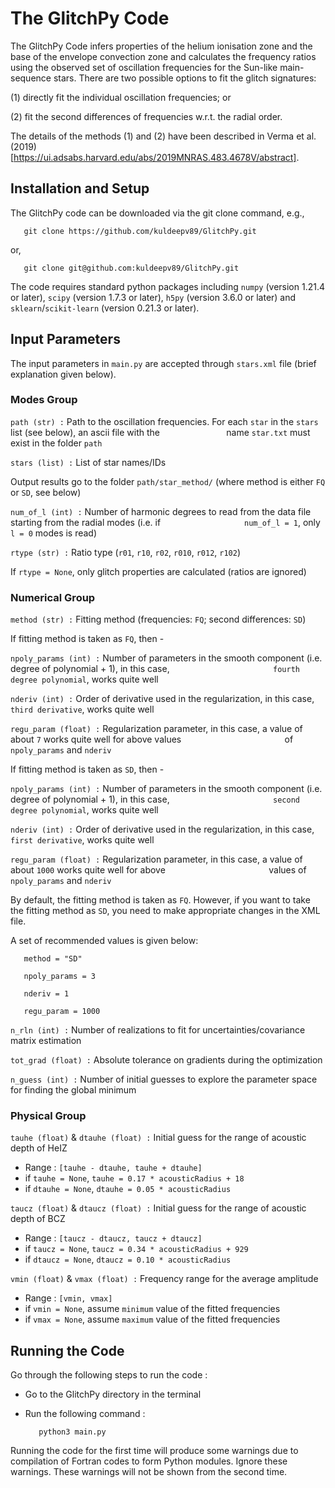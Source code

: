 # The GlitchPy Code

The GlitchPy Code infers properties of the helium ionisation zone and the base of the envelope convection zone and calculates the frequency ratios using the observed set of oscillation frequencies for the Sun-like main-sequence stars. There are two possible options to fit the glitch signatures:

(1) directly fit the individual oscillation frequencies; or

(2) fit the second differences of frequencies w.r.t. the radial order. 

The details of the methods (1) and (2) have been described in Verma et al. (2019) [https://ui.adsabs.harvard.edu/abs/2019MNRAS.483.4678V/abstract].


## Installation and Setup

The GlitchPy code can be downloaded via the git clone command, e.g.,

       git clone https://github.com/kuldeepv89/GlitchPy.git
or,

       git clone git@github.com:kuldeepv89/GlitchPy.git

The code requires standard python packages including `numpy` (version 1.21.4 or later), `scipy` (version 1.7.3 or later), `h5py` (version 3.6.0 or later) and `sklearn`/`scikit-learn` (version 0.21.3 or later). 


## Input Parameters

The input parameters in  `main.py`  are accepted through  `stars.xml`  file (brief explanation given below).

### Modes Group 

`path (str) :` Path to the oscillation frequencies. For each `star` in the `stars` list (see below), an ascii file with the $~~~~~~~~~~~~~~~~~~~~~~~~~$ name `star.txt` must exist in the folder `path` 

`stars (list) :` List of star names/IDs  

Output results go to the folder `path/star_method/` (where method is either `FQ` or `SD`, see below)

`num_of_l (int) :` Number of harmonic degrees to read from the data file starting from the radial modes (i.e. if $~~~~~~~~~~~~~~~~~~~~~~~~~~~~~~~~$ `num_of_l = 1`, only `l = 0` modes is read) 

`rtype (str) :` Ratio type (`r01`, `r10`, `r02`, `r010`, `r012`, `r102`)

If `rtype = None`,  only glitch properties are calculated (ratios are ignored)

### Numerical Group 

`method (str) :` Fitting method (frequencies: `FQ`; second differences: `SD`)

If fitting method is taken as `FQ`, then -

`npoly_params (int) :` Number of parameters in the smooth component (i.e. degree of polynomial + 1), in this case, $~~~~~~~~~~~~~~~~~~~~~~~~~~~~~~~~~~~~~~~~$ `fourth degree polynomial`, works quite well

`nderiv (int) :` Order of derivative used in the regularization, in this case, `third derivative`,  works quite well

`regu_param (float) :` Regularization parameter, in this case, a value of about `7` works quite well for above values $~~~~~~~~~~~~~~~~~~~~~~~~~~~~~~~~~~~~~~~~$ of `npoly_params` and `nderiv`

If fitting method is taken as `SD`, then - 

`npoly_params (int) :` Number of parameters in the smooth component (i.e. degree of polynomial + 1), in this case, $~~~~~~~~~~~~~~~~~~~~~~~~~~~~~~~~~~~~~~~~$ `second degree polynomial`, works quite well

`nderiv (int) :` Order of derivative used in the regularization, in this case, `first derivative`,  works quite well

`regu_param (float) :` Regularization parameter, in this case, a value of about `1000` works quite well for above $~~~~~~~~~~~~~~~~~~~~~~~~~~~~~~~~~~~~~~~~$ values of `npoly_params` and `nderiv`

By default, the fitting method is taken as `FQ`. However, if you want to take the fitting method as `SD`, you need to make appropriate changes in the XML file.

A set of recommended values is given below: 

       method = "SD"

       npoly_params = 3

       nderiv = 1

       regu_param = 1000

`n_rln (int) :` Number of realizations to fit for uncertainties/covariance matrix estimation

`tot_grad (float) :` Absolute tolerance on gradients during the optimization

`n_guess (int) :` Number of initial guesses to explore the parameter space for finding the global minimum

### Physical Group 

`tauhe (float)` & `dtauhe (float) :` Initial guess for the range of acoustic depth of HeIZ 
- Range : `[tauhe - dtauhe, tauhe + dtauhe]`
- if `tauhe = None`, `tauhe = 0.17 * acousticRadius + 18` 
- if `dtauhe = None`, `dtauhe = 0.05 * acousticRadius`

`taucz (float)` & `dtaucz (float) :` Initial guess for the range of acoustic depth of BCZ
- Range : `[taucz - dtaucz, taucz + dtaucz]`
- if `taucz = None`, `taucz = 0.34 * acousticRadius + 929`
- if `dtaucz = None`, `dtaucz = 0.10 * acousticRadius`

`vmin (float)` & `vmax (float) :` Frequency range for the average amplitude
- Range : `[vmin, vmax]`
- if `vmin = None`, assume `minimum` value of the fitted frequencies
- if `vmax = None`, assume `maximum` value of the fitted frequencies

## Running the Code

Go through the following steps to run the code :

* Go to the GlitchPy directory in the terminal
* Run the following command :
  
         python3 main.py

Running the code for the first time will produce some warnings due to compilation of Fortran codes to form Python modules. Ignore these warnings. These warnings will not be shown from the second time.



